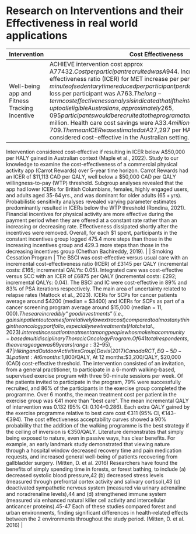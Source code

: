 # Research on Interventions and their Effectiveness in real world applications

| Intervention                                                   | Cost Effectiveness  |
|--------------------------------------------------------|----------------------------------------------------------------------------------------------------|
| Well-being app and Fitness Tracking Incentive 	| ACHIEVE intervention cost approx A$77432. Cost per participant recruited was A$944. Incremental Cost-effectiveness ratio (ICER) for MET increase per person per week was $0.61; minute of sedentary time reduced per participant per day was A$5.15 and BMI unit loss per participant was A$763. The long-term cost effectiveness analysis indicated that if the intervention was scaled-up to all eligible Australians, approximately 265,095 participants would be recruited to the program at an intervention cost of A$107.4 million. Health care cost savings were A$33.4 million. Total HALYs gained were 2,709. The mean ICER was estimated at A$27,297 per HALY gained which is considered cost-effective in the Australian setting. 

Intervention considered cost-effective if resulting in ICER below A$50,000 per HALY gained in Australian context (Maple et al., 2022). Study to our knowledge to examine the cost-effectiveness of a commercial physical activity app (Carrot Rewards) over 5-year time horizon. Carrot Rewards had an ICER of $11,113 CAD per QALY, well below a $50,000 CAD per QALY willingness-to-pay (WTP) threshold. Subgroup analyses revealed that the app had lower ICERs for British Columbians, females, highly engaged users, and adults aged 35-64 yrs., and was dominant for older adults (65 + yrs). Probabilistic sensitivity analyses revealed varying parameter estimates predominantly resulted in ICERs below the WTP threshold (Rondina, 2021). Financial incentives for physical activity are more effective during the payment period when they are offered at a constant rate rather than an increasing or decreasing rate. Effectiveness dissipated shortly after the incentives were removed. Overall, for each $1 spent, participants in the constant incentives group logged 475.4 more steps than those in the increasing incentives group and 429.3 more steps than those in the decreasing incentives group (Chethan Bachireddy, 2019). |
| Smoking Cessation Program 	| The BSCI was cost-effective versus usual care with an incremental cost-effectiveness ratio (ICER) of £3145 per QALY (incremental costs: £165; incremental QALYs: 0.05). Integrated care was cost-effective versus SCC with an ICER of £6875 per QALY (incremental costs: £292; incremental QALYs: 0.04). The BSCI and IC were cost-effective in 89% and 83% of PSA iterations respectively. The main area of uncertainty related to relapse rates (Mattock et al., 2023). ICERs for SCPs for cancer patients average around $4200 (median = $3400) and ICERs for SCPs as part of a cancer screening program average around $15,000 (median = $11,000). These are incredibly “good investments” (i.e., gains in patient outcomes for relatively low extra cost) compared to almost anything in the oncology portfolio, especially new treatments (Hotch et al., 2023). Interest in cessation treatment among people who smoke in a community-based multidisciplinary Thoracic Oncology Program. Of 641 total respondents, the average age was 69 years (range: 32–95), 47% were men, 64% white, 34% black, and 17% college graduates. A total of 90% had ever smoked: 34% currently and 25% quit within the past year. Among the current smokers, 60% were very interested in quitting and 37% would participate in a cessation program. (Meadows Taylor, M. et al. 2021) An observational online cross-sectional survey was conducted using a convenience sample of smokers and ex-smokers in Australia. A self-administered questionnaire was used to evaluate socio-demographic, psychological, smoking, and medication use characteristics. The Fagerstrom Test for Nicotine Dependence scale was used to assess the level of nicotine addiction. Logistic regression used to identify factors associated with smoking cessation. Of the 201 respondents, 33.3% had successfully quit smoking. (Mercha et al. 2023) |
| Hiking and Outdoor Activities Group 	| Davis (2017) Canada RCT , EQ-5D-3L patient: At 6 months:$1,800/QALY, At 12 months:$3,200/QALY, $20,000 (CAD) cost-effective threshold. The intervention consisted of an invitation, from a general practitioner, to participate in a 6-month walking-based, supervised exercise program with three 50-minute sessions per week. Of the patients invited to participate in the program, 79% were successfully recruited, and 86% of the participants in the exercise group completed the programme. Over 6 months, the mean treatment cost per patient in the exercise group was €41 more than "best care". The mean incremental QALY of intervention was 0.132 (95% CI: 0.104–0.286). Each extra QALY gained by the exercise programme relative to best care cost €311 (95% CI, €143–€394). The cost effectiveness acceptability curves showed a 90% probability that the addition of the walking programme is the best strategy if the ceiling of inversion is €350/QALY. Literature demonstrates that simply being exposed to nature, even in passive ways, has clear benefits. For example, an early landmark study demonstrated that viewing nature through a hospital window decreased recovery time and pain medication requests, and increased general well-being of patients recovering from gallbladder surgery. (Mitten, D. et al. 2016) Researchers have found the benefits of simply spending time in forests, or forest bathing, to include (a) decreased systolic blood pressure,42 (b) decreased stress levels (measured through prefrontal cortex activity and salivary cortisol),43 (c) deactivated sympathetic nervous system (measured via urinary adrenaline and noradrenaline levels),44 and (d) strengthened immune system (measured via enhanced natural killer cell activity and intercellular anticancer proteins).45-47 Each of these studies compared forest and urban environments, finding significant differences in health-related effects between the 2 environments throughout the study period. (Mitten, D. et al. 2016) |



